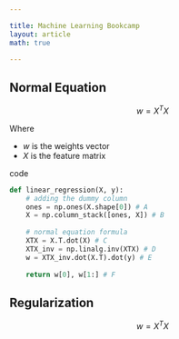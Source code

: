 ```yaml
---

title: Machine Learning Bookcamp
layout: article
math: true

---
```


## Normal Equation

$$w = X^T X$$

Where
* $w$ is the weights vector
* $X$ is the feature matrix

code

```python
def linear_regression(X, y):
    # adding the dummy column
    ones = np.ones(X.shape[0]) # A
    X = np.column_stack([ones, X]) # B
    
    # normal equation formula
    XTX = X.T.dot(X) # C
    XTX_inv = np.linalg.inv(XTX) # D
    w = XTX_inv.dot(X.T).dot(y) # E
    
    return w[0], w[1:] # F
```

## Regularization

$$w = X^T X$$
